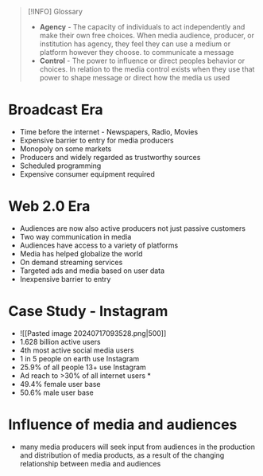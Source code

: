 
> [!INFO] Glossary
> - **Agency** - The capacity of individuals to act independently and make their own free choices. When media audience, producer, or institution has agency, they feel they can use a medium or platform however they choose. to communicate a message
> - **Control** - The power to influence or direct peoples behavior or choices. In relation to the media control exists when they use that power to shape message or direct how the media us used

# Broadcast Era
- Time before the internet - Newspapers, Radio, Movies
- Expensive barrier to entry for media producers
- Monopoly on some markets
- Producers and widely regarded as trustworthy sources
- Scheduled programming
- Expensive consumer equipment required
# Web 2.0 Era
- Audiences are now also active producers not just passive customers
- Two way communication in media
- Audiences have access to a variety of platforms
- Media has helped globalize the world
- On demand streaming services
- Targeted ads and media based on user data
- Inexpensive barrier to entry
# Case Study - Instagram
- ![[Pasted image 20240717093528.png\|500]]
- 1.628 billion active users
- 4th most active social media users
- 1 in 5 people on earth use Instagram
- 25.9% of all people 13+ use Instagram
- Ad reach to >30% of all internet users *
- 49.4% female user base
- 50.6% male user base
# Influence of media and audiences
- many media producers will seek input from audiences in the production and distribution of media products, as a result of the changing relationship between media and audiences
